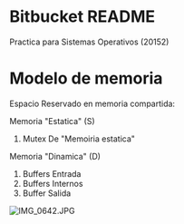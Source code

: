 # Bitbucket README #
Practica para Sistemas Operativos (20152)

# Modelo de memoria
Espacio Reservado en memoria compartida:

Memoria "Estatica" (S)
1. Mutex De "Memoiria estatica"


Memoria "Dinamica" (D)
1. Buffers Entrada
2. Buffers Internos
3. Buffer Salida



![IMG_0642.JPG](https://bitbucket.org/repo/x5Eyxg/images/2722501607-IMG_0642.JPG)